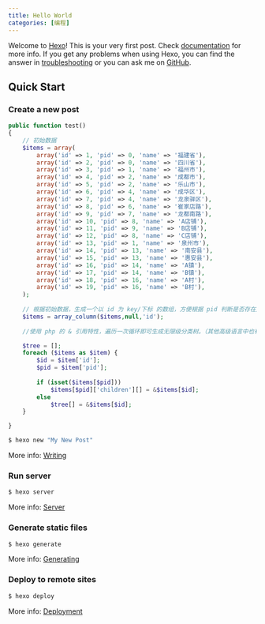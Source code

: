 ```yaml
---
title: Hello World
categories: [编程]
---
```

Welcome to [Hexo](https://hexo.io/)! This is your very first post. Check [documentation](https://hexo.io/docs/) for more info. If you get any problems when using Hexo, you can find the answer in [troubleshooting](https://hexo.io/docs/troubleshooting.html) or you can ask me on [GitHub](https://github.com/hexojs/hexo/issues).

## Quick Start

### Create a new post

``` php
public function test()
{
    // 初始数据
    $items = array(
        array('id' => 1, 'pid' => 0, 'name' => '福建省'),
        array('id' => 2, 'pid' => 0, 'name' => '四川省'),
        array('id' => 3, 'pid' => 1, 'name' => '福州市'),
        array('id' => 4, 'pid' => 2, 'name' => '成都市'),
        array('id' => 5, 'pid' => 2, 'name' => '乐山市'),
        array('id' => 6, 'pid' => 4, 'name' => '成华区'),
        array('id' => 7, 'pid' => 4, 'name' => '龙泉驿区'),
        array('id' => 8, 'pid' => 6, 'name' => '崔家店路'),
        array('id' => 9, 'pid' => 7, 'name' => '龙都南路'),
        array('id' => 10, 'pid' => 8, 'name' => 'A店铺'),
        array('id' => 11, 'pid' => 9, 'name' => 'B店铺'),
        array('id' => 12, 'pid' => 8, 'name' => 'C店铺'),
        array('id' => 13, 'pid' => 1, 'name' => '泉州市'),
        array('id' => 14, 'pid' => 13, 'name' => '南安县'),
        array('id' => 15, 'pid' => 13, 'name' => '惠安县'),
        array('id' => 16, 'pid' => 14, 'name' => 'A镇'),
        array('id' => 17, 'pid' => 14, 'name' => 'B镇'),
        array('id' => 18, 'pid' => 16, 'name' => 'A村'),
        array('id' => 19, 'pid' => 16, 'name' => 'B村'),
    );
 
    // 根据初始数据，生成一个以 id 为 key/下标 的数组，方便根据 pid 判断是否存在父级元素。
    $items = array_column($items,null,'id');
 
    //使用 php 的 & 引用特性，遍历一次循环即可生成无限级分类树。（其他高级语言中也有类似的特性，诸如 C++ 的指针和 JAVA 的引用）

    $tree = [];
    foreach ($items as $item) {
        $id = $item['id'];
        $pid = $item['pid'];
 
        if (isset($items[$pid]))
            $items[$pid]['children'][] = &$items[$id];
        else
            $tree[] = &$items[$id];
    }

}
```

``` bash
$ hexo new "My New Post"
```

More info: [Writing](https://hexo.io/docs/writing.html)

### Run server

``` bash
$ hexo server
```

More info: [Server](https://hexo.io/docs/server.html)

### Generate static files

``` bash
$ hexo generate
```

More info: [Generating](https://hexo.io/docs/generating.html)

### Deploy to remote sites

``` bash
$ hexo deploy
```

More info: [Deployment](https://hexo.io/docs/one-command-deployment.html)

